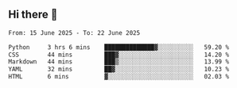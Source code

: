 ## Hi there 👋

<!--
**Bojupi/Bojupi** is a ✨ _special_ ✨ repository because its `README.md` (this file) appears on your GitHub profile.

Here are some ideas to get you started:

- 🔭 I’m currently working on ...
- 🌱 I’m currently learning ...
- 👯 I’m looking to collaborate on ...
- 🤔 I’m looking for help with ...
- 💬 Ask me about ...
- 📫 How to reach me: ...
- 😄 Pronouns: ...
- ⚡ Fun fact: ...
-->

<!--START_SECTION:waka-->

```txt
From: 15 June 2025 - To: 22 June 2025

Python     3 hrs 6 mins    ██████████████▓░░░░░░░░░░   59.20 %
CSS        44 mins         ███▓░░░░░░░░░░░░░░░░░░░░░   14.20 %
Markdown   44 mins         ███▒░░░░░░░░░░░░░░░░░░░░░   13.99 %
YAML       32 mins         ██▓░░░░░░░░░░░░░░░░░░░░░░   10.23 %
HTML       6 mins          ▓░░░░░░░░░░░░░░░░░░░░░░░░   02.03 %
```

<!--END_SECTION:waka-->
